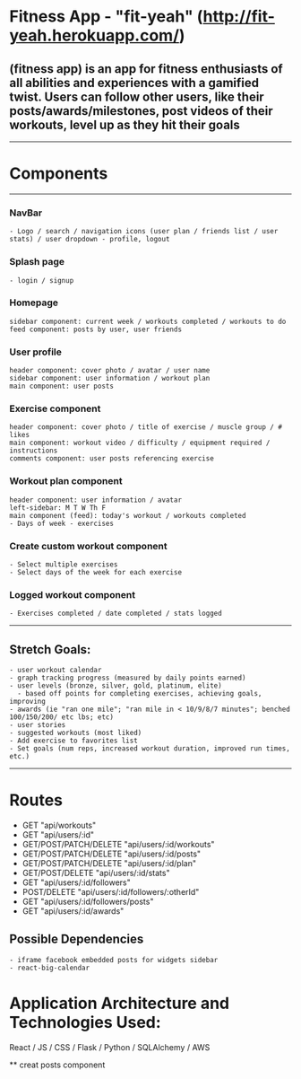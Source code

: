 # Fitness App - "fit-yeah" (http://fit-yeah.herokuapp.com/)

(fitness app) is an app for fitness enthusiasts of all abilities and experiences with a gamified twist. Users can follow other users, like their posts/awards/milestones, post videos of their workouts, level up as they hit their goals
------------------------------------------------
------------------------------------------------
# Components
------------------------------------------------
### NavBar
    - Logo / search / navigation icons (user plan / friends list / user stats) / user dropdown - profile, logout
### Splash page
    - login / signup
### Homepage
    sidebar component: current week / workouts completed / workouts to do
    feed component: posts by user, user friends
### User profile
    header component: cover photo / avatar / user name
    sidebar component: user information / workout plan
    main component: user posts
### Exercise component
    header component: cover photo / title of exercise / muscle group / # likes
    main component: workout video / difficulty / equipment required / instructions
    comments component: user posts referencing exercise
### Workout plan component
    header component: user information / avatar
    left-sidebar: M T W Th F
    main component (feed): today's workout / workouts completed
    - Days of week - exercises
### Create custom workout component
    - Select multiple exercises
    - Select days of the week for each exercise
### Logged workout component
    - Exercises completed / date completed / stats logged
---------------------------------
## Stretch Goals:
    - user workout calendar
    - graph tracking progress (measured by daily points earned)
    - user levels (bronze, silver, gold, platinum, elite)
      - based off points for completing exercises, achieving goals, improving
    - awards (ie "ran one mile"; "ran mile in < 10/9/8/7 minutes"; benched 100/150/200/ etc lbs; etc)
    - user stories
    - suggested workouts (most liked)
    - Add exercise to favorites list
    - Set goals (num reps, increased workout duration, improved run times, etc.)
---------------------------------
# Routes

- GET "api/workouts"
- GET "api/users/:id"
- GET/POST/PATCH/DELETE "api/users/:id/workouts"
- GET/POST/PATCH/DELETE "api/users/:id/posts"
- GET/POST/PATCH/DELETE "api/users/:id/plan"
- GET/POST/DELETE "api/users/:id/stats"
- GET "api/users/:id/followers"
- POST/DELETE "api/users/:id/followers/:otherId"
- GET "api/users/:id/followers/posts"
- GET "api/users/:id/awards"

## Possible Dependencies
    - iframe facebook embedded posts for widgets sidebar
    - react-big-calendar

# Application Architecture and Technologies Used:
React / JS / CSS / Flask / Python / SQLAlchemy / AWS


** creat posts component
